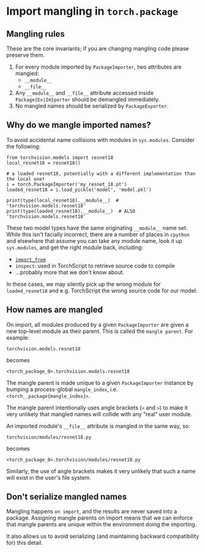 # Import mangling in `torch.package`

## Mangling rules

These are the core invariants; if you are changing mangling code please preserve them.

1. For every module imported by `PackageImporter`, two attributes are mangled:
   - `__module__`
   - `__file__`
2. Any `__module__` and `__file__` attribute accessed inside
   `Package{Ex|Im}porter` should be demangled immediately.
3. No mangled names should be serialized by `PackageExporter`.

## Why do we mangle imported names?

To avoid accidental name collisions with modules in `sys.modules`. Consider the following:

    from torchvision.models import resnet18
    local_resnet18 = resnet18()

    # a loaded resnet18, potentially with a different implementation than the local one!
    i = torch.PackageImporter('my_resnet_18.pt')
    loaded_resnet18 = i.load_pickle('model', 'model.pkl')

    print(type(local_resnet18).__module__)  # 'torchvision.models.resnet18'
    print(type(loaded_resnet18).__module__)  # ALSO 'torchvision.models.resnet18'

These two model types have the same originating `__module__` name set.
While this isn't facially incorrect, there are a number of places in
`cpython` and elsewhere that assume you can take any module name, look it
up `sys.modules`, and get the right module back, including:

- [`import_from`](https://github.com/python/cpython/blob/5977a7989d49c3e095c7659a58267d87a17b12b1/Python/ceval.c#L5500)
- `inspect`: used in TorchScript to retrieve source code to compile
- …probably more that we don't know about.

In these cases, we may silently pick up the wrong module for `loaded_resnet18`
and e.g. TorchScript the wrong source code for our model.

## How names are mangled

On import, all modules produced by a given `PackageImporter` are given a
new top-level module as their parent. This is called the `mangle parent`. For example:

    torchvision.models.resnet18

becomes

    <torch_package_0>.torchvision.models.resnet18

The mangle parent is made unique to a given `PackageImporter` instance by
bumping a process-global `mangle_index`, i.e. `<torch__package{mangle_index}>`.

The mangle parent intentionally uses angle brackets (`<` and `>`) to make it
very unlikely that mangled names will collide with any "real" user module.

An imported module's `__file__` attribute is mangled in the same way, so:

    torchvision/modules/resnet18.py

becomes

    <torch_package_0>.torchvision/modules/resnet18.py

Similarly, the use of angle brackets makes it very unlikely that such a name
will exist in the user's file system.

## Don't serialize mangled names

Mangling happens `on import`, and the results are never saved into a package.
Assigning mangle parents on import means that we can enforce that mangle
parents are unique within the environment doing the importing.

It also allows us to avoid serializing (and maintaining backward
compatibility for) this detail.
